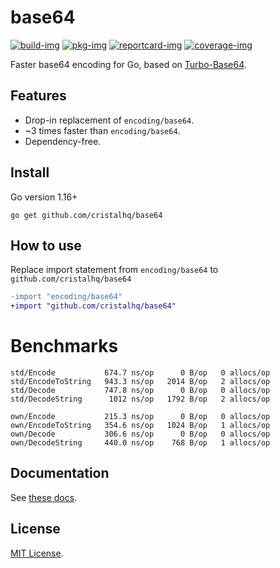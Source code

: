 # base64

[![build-img]][build-url]
[![pkg-img]][pkg-url]
[![reportcard-img]][reportcard-url]
[![coverage-img]][coverage-url]

Faster base64 encoding for Go, based on [Turbo-Base64](https://github.com/powturbo/Turbo-Base64).

## Features

* Drop-in replacement of `encoding/base64`.
* ~3 times faster than `encoding/base64`.
* Dependency-free.

## Install

Go version 1.16+

```
go get github.com/cristalhq/base64
```

## How to use

Replace import statement from `encoding/base64` to `github.com/cristalhq/base64`

```diff
-import "encoding/base64"
+import "github.com/cristalhq/base64"
```

# Benchmarks

```
std/Encode           674.7 ns/op      0 B/op   0 allocs/op
std/EncodeToString   943.3 ns/op   2014 B/op   2 allocs/op
std/Decode           747.8 ns/op      0 B/op   0 allocs/op
std/DecodeString      1012 ns/op   1792 B/op   2 allocs/op

own/Encode           215.3 ns/op      0 B/op   0 allocs/op
own/EncodeToString   354.6 ns/op   1024 B/op   1 allocs/op
own/Decode           306.6 ns/op      0 B/op   0 allocs/op
own/DecodeString     440.0 ns/op    768 B/op   1 allocs/op
```

## Documentation

See [these docs][pkg-url].

## License

[MIT License](LICENSE).

[build-img]: https://github.com/cristalhq/base64/workflows/build/badge.svg
[build-url]: https://github.com/cristalhq/base64/actions
[pkg-img]: https://pkg.go.dev/badge/cristalhq/base64
[pkg-url]: https://pkg.go.dev/github.com/cristalhq/base64
[reportcard-img]: https://goreportcard.com/badge/cristalhq/base64
[reportcard-url]: https://goreportcard.com/report/cristalhq/base64
[coverage-img]: https://codecov.io/gh/cristalhq/base64/branch/master/graph/badge.svg
[coverage-url]: https://codecov.io/gh/cristalhq/base64
